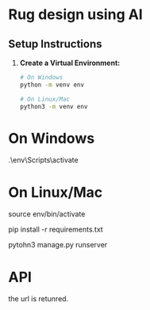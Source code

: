 # Rug design using AI

## Setup Instructions

1. **Create a Virtual Environment:**
   ```bash
   # On Windows
   python -m venv env

   # On Linux/Mac
   python3 -m venv env
# On Windows
.\env\Scripts\activate

# On Linux/Mac
source env/bin/activate

pip install -r requirements.txt

pytohn3 manage.py runserver


# API
the url is retunred.